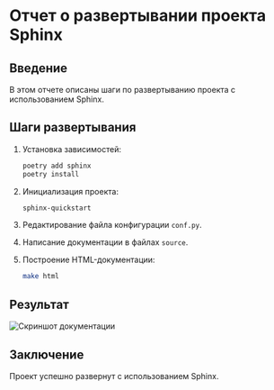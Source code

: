 # Отчет о развертывании проекта Sphinx

## Введение

В этом отчете описаны шаги по развертыванию проекта с использованием Sphinx.

## Шаги развертывания

1. Установка зависимостей:
    ```bash
    poetry add sphinx
    poetry install
    ```

2. Инициализация проекта:
    ```bash
    sphinx-quickstart
    ```

3. Редактирование файла конфигурации `conf.py`.

4. Написание документации в файлах `source`.

5. Построение HTML-документации:
    ```bash
    make html
    ```

## Результат

![Скриншот документации]([path/to/screenshot.png](https://github.com/m4deme1ns4ne/PROGRAMMING-3-SEM/blob/main/%D0%9B%D0%B0%D0%B1%D0%BE%D1%80%D0%B0%D1%82%D0%BE%D1%80%D0%BD%D0%B0%D1%8F%20%D1%80%D0%B0%D0%B1%D0%BE%D1%82%D0%B0%2010/%D0%A1%D0%BD%D0%B8%D0%BC%D0%BE%D0%BA%20%D1%8D%D0%BA%D1%80%D0%B0%D0%BD%D0%B0%20%D0%BE%D1%82%202024-06-02%2002-46-13.png))

## Заключение

Проект успешно развернут с использованием Sphinx.

